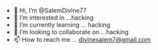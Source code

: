 - 👋 Hi, I’m @SalemDivine77
- 👀 I’m interested in ...hacking
- 🌱 I’m currently learning ... hacking
- 💞️ I’m looking to collaborate on ...hacking
- 📫 How to reach me ... divinesalem7@gmail.com

<!---
SalemDivine77/SalemDivine77 is a ✨ special ✨ repository because its `README.md` (this file) appears on your GitHub profile.
You can click the Preview link to take a look at your changes.
--->

